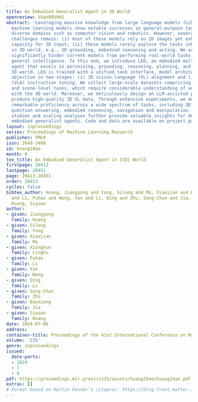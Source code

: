 ```yaml
---
title: An Embodied Generalist Agent in 3D World
openreview: V4qV08Vk6S
abstract: 'Leveraging massive knowledge from large language models (LLMs), recent
  machine learning models show notable successes in general-purpose task solving in
  diverse domains such as computer vision and robotics. However, several significant
  challenges remain: (i) most of these models rely on 2D images yet exhibit a limited
  capacity for 3D input; (ii) these models rarely explore the tasks inherently defined
  in 3D world, e.g., 3D grounding, embodied reasoning and acting. We argue these limitations
  significantly hinder current models from performing real-world tasks and approaching
  general intelligence. To this end, we introduce LEO, an embodied multi-modal generalist
  agent that excels in perceiving, grounding, reasoning, planning, and acting in the
  3D world. LEO is trained with a unified task interface, model architecture, and
  objective in two stages: (i) 3D vision-language (VL) alignment and (ii) 3D vision-language-action
  (VLA) instruction tuning. We collect large-scale datasets comprising diverse object-level
  and scene-level tasks, which require considerable understanding of and interaction
  with the 3D world. Moreover, we meticulously design an LLM-assisted pipeline to
  produce high-quality 3D VL data. Through extensive experiments, we demonstrate LEO’s
  remarkable proficiency across a wide spectrum of tasks, including 3D captioning,
  question answering, embodied reasoning, navigation and manipulation. Our ablative
  studies and scaling analyses further provide valuable insights for developing future
  embodied generalist agents. Code and data are available on project page.'
layout: inproceedings
series: Proceedings of Machine Learning Research
publisher: PMLR
issn: 2640-3498
id: huang24ae
month: 0
tex_title: An Embodied Generalist Agent in 3{D} World
firstpage: 20413
lastpage: 20451
page: 20413-20451
order: 20413
cycles: false
bibtex_author: Huang, Jiangyong and Yong, Silong and Ma, Xiaojian and Linghu, Xiongkun
  and Li, Puhao and Wang, Yan and Li, Qing and Zhu, Song-Chun and Jia, Baoxiong and
  Huang, Siyuan
author:
- given: Jiangyong
  family: Huang
- given: Silong
  family: Yong
- given: Xiaojian
  family: Ma
- given: Xiongkun
  family: Linghu
- given: Puhao
  family: Li
- given: Yan
  family: Wang
- given: Qing
  family: Li
- given: Song-Chun
  family: Zhu
- given: Baoxiong
  family: Jia
- given: Siyuan
  family: Huang
date: 2024-07-08
address:
container-title: Proceedings of the 41st International Conference on Machine Learning
volume: '235'
genre: inproceedings
issued:
  date-parts:
  - 2024
  - 7
  - 8
pdf: https://proceedings.mlr.press/v235/assets/huang24ae/huang24ae.pdf
extras: []
# Format based on Martin Fenner's citeproc: https://blog.front-matter.io/posts/citeproc-yaml-for-bibliographies/
---
```

